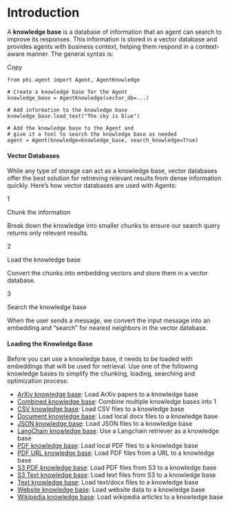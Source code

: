 # Introduction

A **knowledge base** is a database of information that an agent can search to improve its responses. This information is stored in a vector database and provides agents with business context, helping them respond in a context-aware manner. The general syntax is:

Copy

```
from phi.agent import Agent, AgentKnowledge

# Create a knowledge base for the Agent
knowledge_base = AgentKnowledge(vector_db=...)

# Add information to the knowledge base
knowledge_base.load_text("The sky is blue")

# Add the knowledge base to the Agent and
# give it a tool to search the knowledge base as needed
agent = Agent(knowledge=knowledge_base, search_knowledge=True)
```

#### [​](https://docs.phidata.com/knowledge/introduction#vector-databases)Vector Databases <a href="#vector-databases" id="vector-databases"></a>

While any type of storage can act as a knowledge base, vector databases offer the best solution for retrieving relevant results from dense information quickly. Here’s how vector databases are used with Agents:

1

Chunk the information

Break down the knowledge into smaller chunks to ensure our search query returns only relevant results.

2

Load the knowledge base

Convert the chunks into embedding vectors and store them in a vector database.

3

Search the knowledge base

When the user sends a message, we convert the input message into an embedding and “search” for nearest neighbors in the vector database.

#### [​](https://docs.phidata.com/knowledge/introduction#loading-the-knowledge-base)Loading the Knowledge Base <a href="#loading-the-knowledge-base" id="loading-the-knowledge-base"></a>

Before you can use a knowledge base, it needs to be loaded with embeddings that will be used for retrieval. Use one of the following knowledge bases to simplify the chunking, loading, searching and optimization process:

* [ArXiv knowledge base](https://docs.phidata.com/knowledge/arxiv): Load ArXiv papers to a knowledge base
* [Combined knowledge base](https://docs.phidata.com/knowledge/combined): Combine multiple knowledge bases into 1
* [CSV knowledge base](https://docs.phidata.com/knowledge/csv): Load CSV files to a knowledge base
* [Document knowledge base](https://docs.phidata.com/knowledge/document): Load local docx files to a knowledge base
* [JSON knowledge base](https://docs.phidata.com/knowledge/json): Load JSON files to a knowledge base
* [LangChain knowledge base](https://docs.phidata.com/knowledge/langchain): Use a Langchain retriever as a knowledge base
* [PDF knowledge base](https://docs.phidata.com/knowledge/pdf): Load local PDF files to a knowledge base
* [PDF URL knowledge base](https://docs.phidata.com/knowledge/pdf-url): Load PDF files from a URL to a knowledge base
* [S3 PDF knowledge base](https://docs.phidata.com/knowledge/s3_pdf): Load PDF files from S3 to a knowledge base
* [S3 Text knowledge base](https://docs.phidata.com/knowledge/s3_text): Load text files from S3 to a knowledge base
* [Text knowledge base](https://docs.phidata.com/knowledge/text): Load text/docx files to a knowledge base
* [Website knowledge base](https://docs.phidata.com/knowledge/website): Load website data to a knowledge base
* [Wikipedia knowledge base](https://docs.phidata.com/knowledge/wikipedia): Load wikipedia articles to a knowledge base
